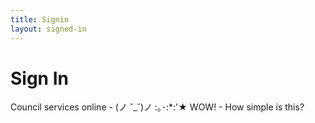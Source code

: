 ```yaml
---
title: Signin
layout: signed-in
---
```


# Sign In
Council services online - (ノ ˘_˘)ノ :｡･:*:'★ WOW! - How simple is this?






